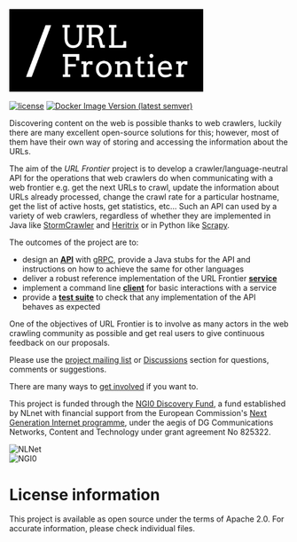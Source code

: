 <img src="logo.svg" alt="URL Frontier" width="350"/>

[![license](https://img.shields.io/github/license/crawler-commons/url-frontier)](http://www.apache.org/licenses/LICENSE-2.0)
[![Docker Image Version (latest semver)](https://img.shields.io/docker/v/crawlercommons/url-frontier)](https://hub.docker.com/r/crawlercommons/url-frontier)

Discovering content on the web is possible thanks to web crawlers, luckily there are many excellent open-source solutions for this; however, most of them have their own way of storing and accessing the information about the URLs.

The aim of the *URL Frontier* project is to develop a crawler/language-neutral API for the operations that web crawlers do when communicating with a web frontier e.g. get the next URLs to crawl, update the information about  URLs already processed, change the crawl rate for a particular hostname, get the list of active hosts, get statistics, etc... Such an API can used by a variety of web crawlers, regardless of whether they are implemented in Java like [StormCrawler](http://stormcrawler.net) and [Heritrix](https://github.com/internetarchive/heritrix3) or in Python like [Scrapy](https://scrapy.org/).

The outcomes of the project are to:
- design an **[API](API/README.md)** with [gRPC](http://grpc.io), provide a Java stubs for the API and instructions on how to achieve the same for other languages
- deliver a robust reference implementation of the URL Frontier **[service](service/README.md)**
- implement a command line **[client](client/README.md)** for basic interactions with a service
- provide a **[test suite](tests/README.md)** to check that any implementation of the API behaves as expected

One of the objectives of URL Frontier is to involve as many actors in the web crawling community as possible and get real users to give continuous feedback on our proposals. 

Please use the [project mailing list](https://groups.google.com/g/crawler-commons) or [Discussions](https://github.com/crawler-commons/url-frontier/discussions) section for questions, comments or suggestions. 

There are many ways to [get involved](https://github.com/crawler-commons/url-frontier/wiki/Ways-to-help) if you want to.

This project is funded through the [NGI0 Discovery Fund](https://nlnet.nl/discovery), a fund established by NLnet with financial support from the European Commission's [Next Generation Internet programme](https://ngi.eu/), under the aegis of DG Communications Networks, Content and Technology under grant agreement No 825322. 

![NLNet](https://nlnet.nl/image/logo_nlnet.svg)
<br>
<img src="https://nlnet.nl/image/logos/NGI0_tag.png" alt="NGI0" height="80"/>

# License information

This project is available as open source under the terms of Apache 2.0. For accurate information, please check individual files.
